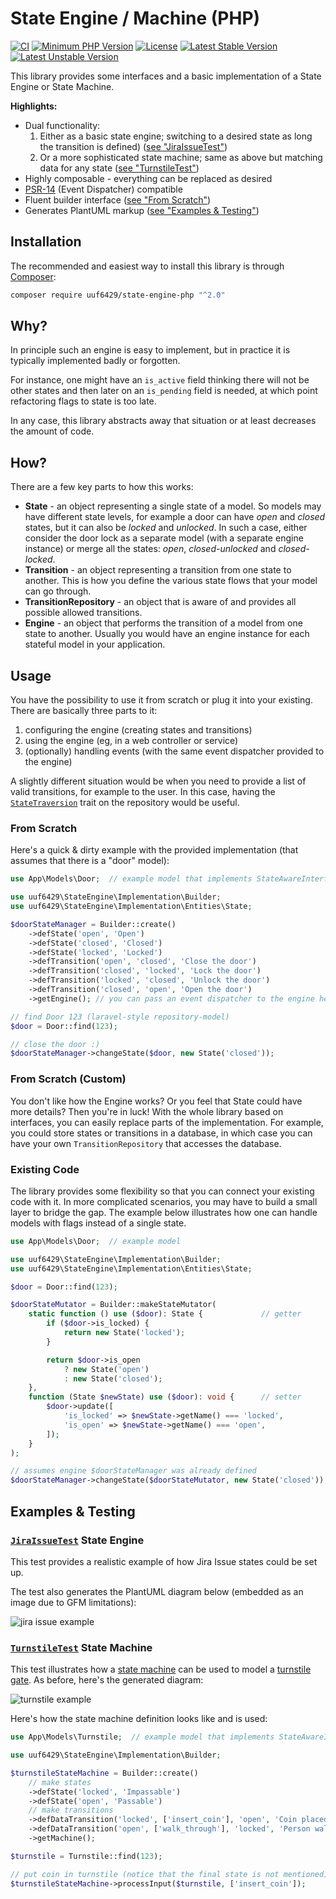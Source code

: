 # State Engine / Machine (PHP)

[![CI](https://github.com/uuf6429/state-engine-php/actions/workflows/ci.yml/badge.svg)](https://github.com/uuf6429/state-engine-php/actions/workflows/ci.yml)
[![Minimum PHP Version](https://img.shields.io/badge/php-%5E7.4%20%7C%20%5E8-8892BF.svg)](https://php.net/)
[![License](http://poser.pugx.org/uuf6429/state-engine/license)](https://packagist.org/packages/uuf6429/state-engine)
[![Latest Stable Version](http://poser.pugx.org/uuf6429/state-engine/v)](https://packagist.org/packages/uuf6429/state-engine)
[![Latest Unstable Version](http://poser.pugx.org/uuf6429/state-engine/v/unstable)](https://packagist.org/packages/uuf6429/state-engine)

This library provides some interfaces and a basic implementation of a State Engine or State Machine.

**Highlights:**
- Dual functionality:
  1. Either as a basic state engine; switching to a desired state as long the transition is defined)
     ([see "JiraIssueTest"](#jiraissuetest-state-engine))
  2. Or a more sophisticated state machine; same as above but matching data for any state
     ([see "TurnstileTest"](#turnstiletest-state-machine))
- Highly composable - everything can be replaced as desired
- [PSR-14](http://www.php-fig.org/psr/psr-14/) (Event Dispatcher) compatible
- Fluent builder interface ([see "From Scratch"](#from-scratch))
- Generates PlantUML markup ([see "Examples & Testing"](#examples--testing))

## Installation

The recommended and easiest way to install this library is through [Composer](https://getcomposer.org/):

```bash
composer require uuf6429/state-engine-php "^2.0"
```

## Why?

In principle such an engine is easy to implement, but in practice it is typically implemented badly or forgotten.

For instance, one might have an `is_active` field thinking there will not be other states and then later on an
`is_pending` field is needed, at which point refactoring flags to state is too late.

In any case, this library abstracts away that situation or at least decreases the amount of code.

## How?

There are a few key parts to how this works:

- **State** - an object representing a single state of a model. So models may have different state levels, for example a
  door can have _open_ and _closed_ states, but it can also be _locked_ and _unlocked_. In such a case, either consider
  the door lock as a separate model (with a separate engine instance) or merge all the states: _open_, _closed-unlocked_
  and _closed-locked_.
- **Transition** - an object representing a transition from one state to another. This is how you define the various
  state flows that your model can go through.
- **TransitionRepository** - an object that is aware of and provides all possible allowed transitions.
- **Engine** - an object that performs the transition of a model from one state to another. Usually you would have an
  engine instance for each stateful model in your application.

## Usage

You have the possibility to use it from scratch or plug it into your existing. There are basically three parts to it:
1. configuring the engine (creating states and transitions)
2. using the engine (eg, in a web controller or service)
3. (optionally) handling events (with the same event dispatcher provided to the engine)

A slightly different situation would be when you need to provide a list of valid transitions, for example to the user.
In this case, having the [`StateTraversion`](https://github.com/uuf6429/state-engine-php/blob/main/src/Implementation/Traits/StateTraversion.php) trait on the repository would be useful.

### From Scratch

Here's a quick & dirty example with the provided implementation (that assumes that there is a "door" model):

```php
use App\Models\Door;  // example model that implements StateAwareInterface

use uuf6429\StateEngine\Implementation\Builder;
use uuf6429\StateEngine\Implementation\Entities\State;

$doorStateManager = Builder::create()
    ->defState('open', 'Open')
    ->defState('closed', 'Closed')
    ->defState('locked', 'Locked')
    ->defTransition('open', 'closed', 'Close the door')
    ->defTransition('closed', 'locked', 'Lock the door')
    ->defTransition('locked', 'closed', 'Unlock the door')
    ->defTransition('closed', 'open', 'Open the door')
    ->getEngine(); // you can pass an event dispatcher to the engine here

// find Door 123 (laravel-style repository-model)
$door = Door::find(123);

// close the door :)
$doorStateManager->changeState($door, new State('closed'));
```

### From Scratch (Custom)

You don't like how the Engine works? Or you feel that State could have more details?
Then you're in luck! With the whole library based on interfaces, you can easily replace parts of the implementation.
For example, you could store states or transitions in a database, in which case you can have your own
`TransitionRepository` that accesses the database.

### Existing Code

The library provides some flexibility so that you can connect your existing code with it. In more complicated scenarios,
you may have to build a small layer to bridge the gap. The example below illustrates how one can handle models with
flags instead of a single state.

```php
use App\Models\Door;  // example model

use uuf6429\StateEngine\Implementation\Builder;
use uuf6429\StateEngine\Implementation\Entities\State;

$door = Door::find(123);

$doorStateMutator = Builder::makeStateMutator(
    static function () use ($door): State {             // getter
        if ($door->is_locked) {
            return new State('locked');
        }

        return $door->is_open
            ? new State('open')
            : new State('closed');
    },
    function (State $newState) use ($door): void {      // setter
        $door->update([
            'is_locked' => $newState->getName() === 'locked',
            'is_open' => $newState->getName() === 'open',
        ]);
    }
);

// assumes engine $doorStateManager was already defined
$doorStateManager->changeState($doorStateMutator, new State('closed'));
```

## Examples & Testing

### [`JiraIssueTest`](https://github.com/uuf6429/state-engine-php/blob/main/tests/JiraIssueTest.php) State Engine

This test provides a realistic example of how Jira Issue states could be set up.

The test also generates the PlantUML diagram below (embedded as an image due to GFM limitations):

![jira issue example](https://www.planttext.com/api/plantuml/svg/TPBDRiCW48JlFCKUauDV88SgZgfAlLIrymGqJ2rK31PiBENjYurfux_hpZVB370EB3tVMoF4uI9lFyOrHogA5pgKLff7qE589xgWqPRaD5cIxvPUqG_ScmnSi8ygVJjF2ZsCwrfO5a_xHbCDgHuZDNcpJZVNTWQCbUNlr1FLuBktn8w-qb0i5wuwV02AMkSHOx7K9cnR_ikaqhCEMLmqgCg1lyAg8L5Lxe8r36J0nbNvfEmwfqnNTjqyqZn5hf0IfGQCmDes8i-tDrTbZAGDr1xtb3sodpA4WTtG9rzmfeTAZpKg8vsdwmTr7QmGvtY9yJV-0W00)

### [`TurnstileTest`](https://github.com/uuf6429/state-engine-php/blob/main/tests/JiraIssueTest.php) State Machine

This test illustrates how a [state machine](https://en.wikipedia.org/wiki/Finite-state_machine) can be used to model a [turnstile gate](https://en.wikipedia.org/wiki/Turnstile).
As before, here's the generated diagram:

![turnstile example](https://www.planttext.com/api/plantuml/svg/SoWkIImgAStDuUBIyCmjI2mkJapAITLKqDMrKz08W7Ej59ppC_CK2d8IarDJk90amEgGDLef1AGM5UVdAPGdvcGNAvHa5EMNfcTmSJcavgM0h040)

Here's how the state machine definition looks like and is used:
```php
use App\Models\Turnstile;  // example model that implements StateAwareInterface

use uuf6429\StateEngine\Implementation\Builder;

$turnstileStateMachine = Builder::create()
    // make states
    ->defState('locked', 'Impassable')
    ->defState('open', 'Passable')
    // make transitions
    ->defDataTransition('locked', ['insert_coin'], 'open', 'Coin placed')
    ->defDataTransition('open', ['walk_through'], 'locked', 'Person walks through')
    ->getMachine();

$turnstile = Turnstile::find(123);

// put coin in turnstile (notice that the final state is not mentioned)
$turnstileStateMachine->processInput($turnstile, ['insert_coin']);
```
